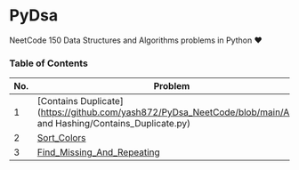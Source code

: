 # PyDsa
NeetCode 150 Data Structures and Algorithms problems in Python ❤


### Table of Contents

|  No.  |                                           Problem                                                                      |  Topic   | 
| ----- | ---------------------------------------------------------------------------------------------------------------------- | -------- |
|  1    | [Contains Duplicate](https://github.com/yash872/PyDsa_NeetCode/blob/main/Array and Hashing/Contains_Duplicate.py)             |  Array   |
|  2    | [Sort_Colors](https://github.com/yash872/PyDsa/blob/main/Array/Sort_Colors.py)                                         |  Array   |
|  3    | [Find_Missing_And_Repeating](https://github.com/yash872/PyDsa/blob/main/Array/Find_Missing_And_Repeating.py)           |  Array   |